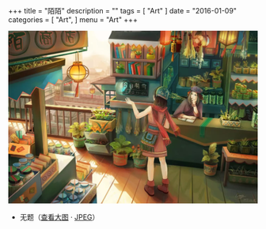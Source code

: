 +++
title = "陌陌"
description = ""
tags = [
    "Art"
]
date = "2016-01-09"
categories = [
    "Art",
]
menu = "Art"
+++

![请使用支持Webp的浏览器(最新版Chrome/FireFox)查看](/images/post/20160109084900.webp)

* 无题（[查看大图](/images/post/20160109084900.webp "webp格式图片") &middot; [JPEG](/images/post/20160109084900.jpg "jpeg格式图片")）
